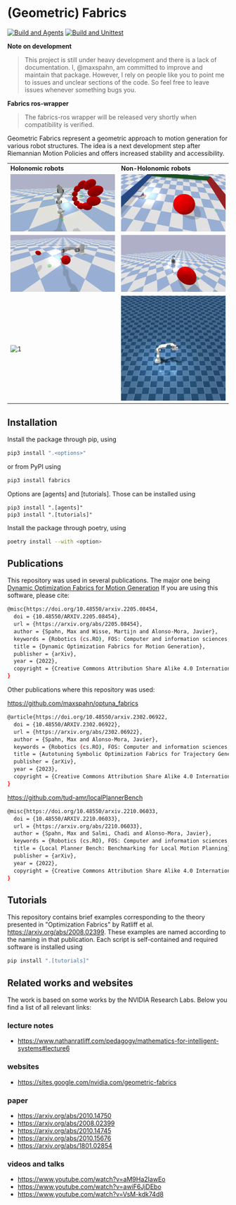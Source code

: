 # (Geometric) Fabrics

[![Build and Agents](https://github.com/maxspahn/fabrics/actions/workflows/diffGeo_agents.yml/badge.svg)](https://github.com/maxspahn/fabrics/actions/workflows/diffGeo_agents.yml)
[![Build and Unittest](https://github.com/maxspahn/fabrics/actions/workflows/unitTest.yml/badge.svg)](https://github.com/maxspahn/fabrics/actions/workflows/unitTest.yml)

**Note on development**
> This project is still under heavy development and there is a lack of
> documentation. I, @maxspahn, am committed to improve and maintain that package.
> However, I rely on people like you to point me to issues and unclear sections of
> the code. So feel free to leave issues whenever something bugs you.

**Fabrics ros-wrapper**
> The fabrics-ros wrapper will be released very shortly when compatibility is
> verified.


Geometric Fabrics represent a geometric approach to motion generation for
various robot structures. The idea is a next development step after Riemannian
Motion Policies and offers increased stability and accessibility.

<table>
  <tr>
    <td><b>Holonomic robots</b></th>
    <td><b>Non-Holonomic robots</b></th>
  </tr> 
  <tr>
    <td> <img src="./assets/panda_ring.gif"  alt="1" width = 360px ></td>
    <td> <img src="./assets/boxer.gif"  alt="1" width = 360px ></td>
  </tr> 
  <tr>
    <td> <img src="./assets/panda_dynamic_avoidance.gif"  alt="1" width = 360px ></td>
    <td> <img src="./assets/albert.gif"  alt="1" width = 360px ></td>
  </tr>
  <tr>
    <td> <img src="./assets/panda_picking.gif"  alt="1" width = 360px ></td>
    <td> <img src="./assets/panda_mujoco.gif"  alt="1" width = 360px ></td>
  </tr>
</table>


## Installation

Install the package through pip, using 
```bash
pip3 install ".<options>"
```
or from PyPI using
```bash
pip3 install fabrics
```
Options are [agents] and [tutorials]. Those can be installed using
```
pip3 install ".[agents]"
pip3 install ".[tutorials]"
```

Install the package through poetry, using
```bash
poetry install --with <option>
```

## Publications

This repository was used in several publications. The major one being
[Dynamic Optimization Fabrics for Motion Generation](https://arxiv.org/abs/2205.08454) 
If you are using this software, please cite:
```bash
@misc{https://doi.org/10.48550/arxiv.2205.08454,
  doi = {10.48550/ARXIV.2205.08454},
  url = {https://arxiv.org/abs/2205.08454},
  author = {Spahn, Max and Wisse, Martijn and Alonso-Mora, Javier},
  keywords = {Robotics (cs.RO), FOS: Computer and information sciences, FOS: Computer and information sciences},
  title = {Dynamic Optimization Fabrics for Motion Generation},
  publisher = {arXiv},
  year = {2022},
  copyright = {Creative Commons Attribution Share Alike 4.0 International}
}
```
Other publications where this repository was used:

https://github.com/maxspahn/optuna_fabrics
```bash
@article{https://doi.org/10.48550/arxiv.2302.06922,
  doi = {10.48550/ARXIV.2302.06922},
  url = {https://arxiv.org/abs/2302.06922},
  author = {Spahn, Max and Alonso-Mora, Javier},
  keywords = {Robotics (cs.RO), FOS: Computer and information sciences, FOS: Computer and information sciences},
  title = {Autotuning Symbolic Optimization Fabrics for Trajectory Generation},
  publisher = {arXiv},
  year = {2023},
  copyright = {Creative Commons Attribution Share Alike 4.0 International}
}
```

https://github.com/tud-amr/localPlannerBench
```bash
@misc{https://doi.org/10.48550/arxiv.2210.06033,
  doi = {10.48550/ARXIV.2210.06033},
  url = {https://arxiv.org/abs/2210.06033},
  author = {Spahn, Max and Salmi, Chadi and Alonso-Mora, Javier},
  keywords = {Robotics (cs.RO), FOS: Computer and information sciences, FOS: Computer and information sciences},
  title = {Local Planner Bench: Benchmarking for Local Motion Planning},
  publisher = {arXiv},
  year = {2022},
  copyright = {Creative Commons Attribution Share Alike 4.0 International}
}
```


## Tutorials

This repository contains brief examples corresponding to the theory presented
in "Optimization Fabrics" by Ratliff et al. https://arxiv.org/abs/2008.02399.
These examples are named according to the naming in that publication. Each
script is self-contained and required software is installed using 
```bash
pip install ".[tutorials]"
```
## Related works and websites

The work is based on some works by the NVIDIA Research Labs. Below you find a
list of all relevant links:

### lecture notes
- https://www.nathanratliff.com/pedagogy/mathematics-for-intelligent-systems#lecture6

### websites
- https://sites.google.com/nvidia.com/geometric-fabrics

### paper
- https://arxiv.org/abs/2010.14750
- https://arxiv.org/abs/2008.02399
- https://arxiv.org/abs/2010.14745
- https://arxiv.org/abs/2010.15676
- https://arxiv.org/abs/1801.02854

### videos and talks
- https://www.youtube.com/watch?v=aM9Ha2IawEo
- https://www.youtube.com/watch?v=awiF6JjDEbo
- https://www.youtube.com/watch?v=VsM-kdk74d8

